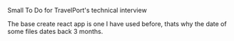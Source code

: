 
Small To Do for TravelPort's technical interview

The base create react app is one I have used before, thats why the date of some files dates back 3 months. 